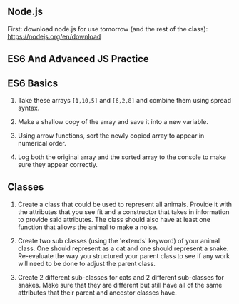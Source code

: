 ## Node.js

First: download node.js for use tomorrow (and the rest of the class): https://nodejs.org/en/download

## ES6 And Advanced JS Practice

## ES6 Basics

1. Take these arrays `[1,10,5]` and `[6,2,8]` and combine them using spread syntax.

2. Make a shallow copy of the array and save it into a new variable.

3. Using arrow functions, sort the newly copied array to appear in numerical order.

4. Log both the original array and the sorted array to the console to make sure they appear correctly.

## Classes

1. Create a class that could be used to represent all animals. Provide it with the attributes that you see fit and a constructor that takes in information to provide said attributes. The class should also have at least one function that allows the animal to make a noise.

2. Create two sub classes (using the 'extends' keyword) of your animal class. One should represent as a cat and one should represent a snake. Re-evaluate the way you structured your parent class to see if any work will need to be done to adjust the parent class.

3. Create 2 different sub-classes for cats and 2 different sub-classes for snakes. Make sure that they are different but still have all of the same attributes that their parent and ancestor classes have.